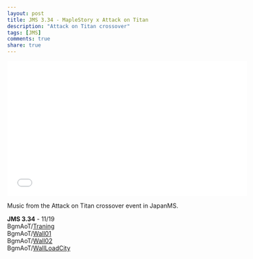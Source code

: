 ```yaml
---
layout: post
title: JMS 3.34 - MapleStory x Attack on Titan
description: "Attack on Titan crossover"
tags: [JMS]
comments: true
share: true
---
```


<iframe width="560" height="315" src="//www.youtube.com/embed/videoseries?list=PLARr36qkoiWYYaumUQKA9_bg8UBs6FJFL" frameborder="0" allowfullscreen></iframe>

Music from the Attack on Titan crossover event in JapanMS.

<b>JMS 3.34</b> - 11/19  
BgmAoT/<a href="http://youtu.be/VLMt3GGgwrM">Traning</a>  
BgmAoT/<a href="http://youtu.be/KsdCs_xSpww">Wall01</a>  
BgmAoT/<a href="http://youtu.be/9AaCc7VGMc0">Wall02</a>  
BgmAoT/<a href="http://youtu.be/eSCmN_ZzvzI">WallLoadCity</a>  
